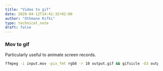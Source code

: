 ```yaml
---
title: "Video to gif"
date: 2020-04-12T14:41:32+02:00
author: "Othmane Rifki"
type: technical_note
draft: false
---
```

### Mov to gif
Particularly useful to animate screen records.
``` bash 
ffmpeg -i input.mov -pix_fmt rgb8 -r 10 output.gif && gifsicle -O3 output.gif -o output.gif
```




```python

```
